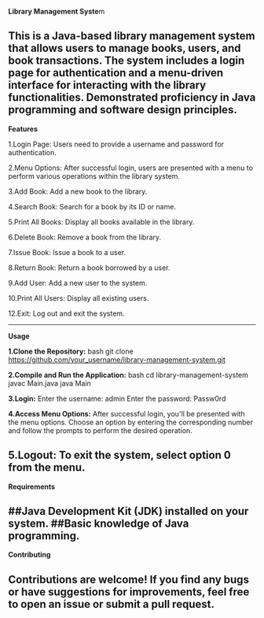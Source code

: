 **Library Management Syste**m

This is a Java-based library management system that allows users to manage books, users, and book transactions.
The system includes a login page for authentication and a menu-driven interface for interacting with the library functionalities.
Demonstrated proficiency in Java programming and software design principles.
--------------------------------------------------------------------------------------------------------------------------------------
**Features**

1.Login Page: Users need to provide a username and password for authentication.

2.Menu Options: After successful login, users are presented with a menu to perform various operations within the library system.

3.Add Book: Add a new book to the library.

4.Search Book: Search for a book by its ID or name.

5.Print All Books: Display all books available in the library.

6.Delete Book: Remove a book from the library.

7.Issue Book: Issue a book to a user.

8.Return Book: Return a book borrowed by a user.

9.Add User: Add a new user to the system.

10.Print All Users: Display all existing users.

12.Exit: Log out and exit the system.

-------------------------------------------------------------------------------------------------------------------------------------
**Usage**

**1.Clone the Repository:**
bash
git clone https://github.com/your_username/library-management-system.git

**2.Compile and Run the Application:**
bash
cd library-management-system
javac Main.java
java Main

**3.Login:**
Enter the username: admin
Enter the password: Passw0rd

**4.Access Menu Options:**
After successful login, you'll be presented with the menu options.
Choose an option by entering the corresponding number and follow the prompts to perform the desired operation.

**5.Logout:**
To exit the system, select option 0 from the menu.
----------------------------------------------------------------------------------------------------------------------------------------

**Requirements**

##Java Development Kit (JDK) installed on your system.
##Basic knowledge of Java programming.
-----------------------------------------------------------------------------------------------------------------------------------------
**Contributing**

Contributions are welcome! If you find any bugs or have suggestions for improvements, feel free to open an issue or submit a pull request.
------------------------------------------------------------------------------------------------------------------------------------------

